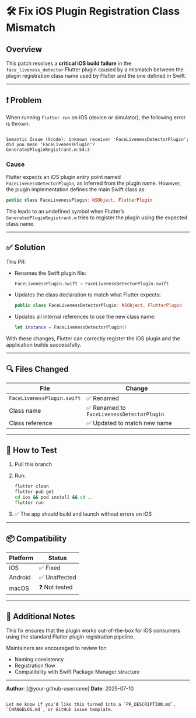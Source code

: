 
# 🛠️ Fix iOS Plugin Registration Class Mismatch

## Overview

This patch resolves a **critical iOS build failure** in the `face_liveness_detector` Flutter plugin caused by a mismatch between the plugin registration class name used by Flutter and the one defined in Swift.

---

## ❗ Problem

When running `flutter run` on iOS (device or simulator), the following error is thrown:

```

Semantic Issue (Xcode): Unknown receiver 'FaceLivenessDetectorPlugin'; did you mean 'FaceLivenessPlugin'?
GeneratedPluginRegistrant.m:54:3

````

### Cause

Flutter expects an iOS plugin entry point named `FaceLivenessDetectorPlugin`, as inferred from the plugin name. However, the plugin implementation defines the main Swift class as:

```swift
public class FaceLivenessPlugin: NSObject, FlutterPlugin
````

This leads to an undefined symbol when Flutter’s `GeneratedPluginRegistrant.m` tries to register the plugin using the expected class name.

---

## ✅ Solution

This PR:

* Renames the Swift plugin file:

  ```
  FaceLivenessPlugin.swift → FaceLivenessDetectorPlugin.swift
  ```
* Updates the class declaration to match what Flutter expects:

  ```swift
  public class FaceLivenessDetectorPlugin: NSObject, FlutterPlugin
  ```
* Updates all internal references to use the new class name:

  ```swift
  let instance = FaceLivenessDetectorPlugin()
  ```

With these changes, Flutter can correctly register the iOS plugin and the application builds successfully.

---

## 🔍 Files Changed

| File                       | Change                                    |
| -------------------------- | ----------------------------------------- |
| `FaceLivenessPlugin.swift` | ✅ Renamed                                 |
| Class name                 | ✅ Renamed to `FaceLivenessDetectorPlugin` |
| Class reference            | ✅ Updated to match new name               |

---

## 🔧 How to Test

1. Pull this branch
2. Run:

   ```bash
   flutter clean
   flutter pub get
   cd ios && pod install && cd ..
   flutter run
   ```
3. ✅ The app should build and launch without errors on iOS

---

## 📦 Compatibility

| Platform | Status       |
| -------- | ------------ |
| iOS      | ✅ Fixed      |
| Android  | ✅ Unaffected |
| macOS    | ❓ Not tested |

---

## 🙏 Additional Notes

This fix ensures that the plugin works out-of-the-box for iOS consumers using the standard Flutter plugin registration pipeline.

Maintainers are encouraged to review for:

* Naming consistency
* Registration flow
* Compatibility with Swift Package Manager structure

---

**Author**: \[@your-github-username]
**Date**: 2025-07-10

```

Let me know if you'd like this turned into a `PR_DESCRIPTION.md`, `CHANGELOG.md`, or GitHub issue template.
```
